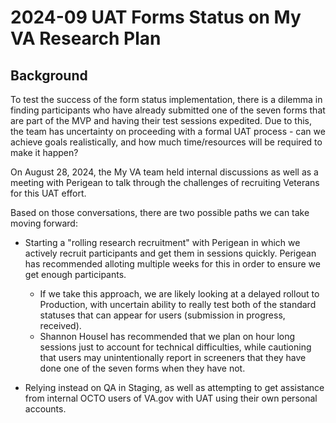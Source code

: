 # 2024-09 UAT Forms Status on My VA Research Plan

## Background

To test the success of the form status implementation, there is a dilemma in finding participants who have already submitted one of the seven forms that are part of the MVP and having their test sessions expedited. Due to this, the team has uncertainty on proceeding with a formal UAT process - can we achieve goals realistically, and how much time/resources will be required to make it happen? 

On August 28, 2024, the My VA team held internal discussions as well as a meeting with Perigean to talk through the challenges of recruiting Veterans for this UAT effort. 

Based on those conversations, there are two possible paths we can take moving forward:

- Starting a "rolling research recruitment" with Perigean in which we actively recruit participants and get them in sessions quickly. Perigean has recommended alloting multiple weeks for this in order to ensure we get enough participants.

  - If we take this approach, we are likely looking at a delayed rollout to Production, with uncertain ability to really test both of the standard statuses that can appear for users (submission in progress, received).
  - Shannon Housel has recommended that we plan on hour long sessions just to account for technical difficulties, while cautioning that users may unintentionally report in screeners that they have done one of the seven forms when they have not.

- Relying instead on QA in Staging, as well as attempting to get assistance from internal OCTO users of VA.gov with UAT using their own personal accounts.  
